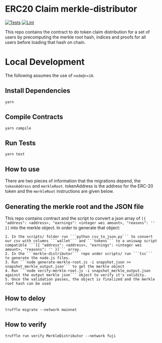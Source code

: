 # ERC20 Claim merkle-distributor

[![Tests](https://github.com/Uniswap/merkle-distributor/workflows/Tests/badge.svg)](https://github.com/Uniswap/merkle-distributor/actions?query=workflow%3ATests)
[![Lint](https://github.com/Uniswap/merkle-distributor/workflows/Lint/badge.svg)](https://github.com/Uniswap/merkle-distributor/actions?query=workflow%3ALint)

This repo contains the contract to do token claim distribution for a set of users by precomputing the merkle root hash, indices and proofs for all users before loading that hash on chain.

# Local Development

The following assumes the use of `node@>=10`.

## Install Dependencies

`yarn`

## Compile Contracts

`yarn compile`

## Run Tests

`yarn test`

## How to use

There are two pieces of information that the migrations depend, the `tokenAddress` and `merkleRoot`. tokenAddress is the address for the ERC-20 token and the `merkleRoot` instructions are given below.

## Generating the merkle root and the JSON file

This repo contains contract and the script to convert a json array of `[{ "address": <address>, "earnings": <integer wei amount>, "reasons": '' }]` into the merkle object. In order to generate that object:

    1. In the scripts/ folder run ```python csv_to_json.py``` to convert our csv with columns ```wallet``` and ```tokens``` to a uniswap script compatible ```[{ "address": <address>, "earnings": <integer wei amount>, "reasons": '' }]``` array.
    2. In the ```merkle-distributor``` repo under scripts/ run ```tsc``` to generate the node.js files.
    3. Run ```node generate-merkle-root.js -i snapshot.json >> snapshot_merkle_output.json``` to get the merkle object
    4. Run ```node verify-merkle-root.js -i snapshot_merkle_output.json against the output merkle json``` object to verify it's validity.
    5. Once the validation passes, the object is finalized and the merkle root hash can be used

## How to deloy

`truffle migrate --network mainnet`

## How to verify

`truffle run verify MerkleDistributor --network fuji`
